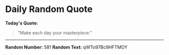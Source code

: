 # Daily Random Quote

**Today's Quote:**
> "Make each day your masterpiece."

---

**Random Number:** 581
**Random Text:** qWTo97Bc9HFTMOY
